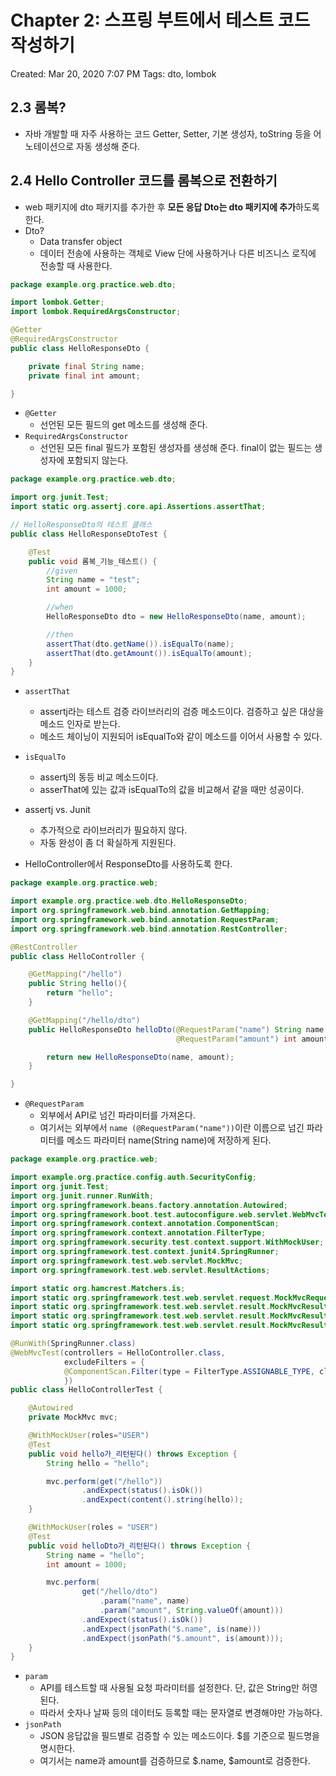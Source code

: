 # Chapter 2: 스프링 부트에서 테스트 코드 작성하기

Created: Mar 20, 2020 7:07 PM
Tags: dto, lombok

## 2.3 롬복?

- 자바 개발할 때 자주 사용하는 코드 Getter, Setter, 기본 생성자, toString 등을 어노테이션으로 자동 생성해 준다.

## 2.4 Hello Controller 코드를 롬복으로 전환하기

- web 패키지에 dto 패키지를 추가한 후 **모든 응답 Dto는 dto 패키지에 추가**하도록 한다.
- Dto?
    - Data transfer object
    - 데이터 전송에 사용하는 객체로 View 단에 사용하거나 다른 비즈니스 로직에 전송할 때 사용한다.

```java
package example.org.practice.web.dto;

import lombok.Getter;
import lombok.RequiredArgsConstructor;

@Getter
@RequiredArgsConstructor
public class HelloResponseDto {

    private final String name;
    private final int amount;

}
```

- `@Getter`
    - 선언된 모든 필드의 get 메소드를 생성해 준다.
- `RequiredArgsConstructor`
    - 선언된 모든 final 필드가 포함된 생성자를 생성해 준다. final이 없는 필드는 생성자에 포함되지 않는다.

```java
package example.org.practice.web.dto;

import org.junit.Test;
import static org.assertj.core.api.Assertions.assertThat;

// HelloResponseDto의 테스트 클래스
public class HelloResponseDtoTest {

    @Test
    public void 롬복_기능_테스트() {
        //given
        String name = "test";
        int amount = 1000;

        //when
        HelloResponseDto dto = new HelloResponseDto(name, amount);

        //then
        assertThat(dto.getName()).isEqualTo(name);
        assertThat(dto.getAmount()).isEqualTo(amount);
    }
}
```

- `assertThat`
    - assertj라는 테스트 검증 라이브러리의 검증 메소드이다. 검증하고 싶은 대상을 메소드 인자로 받는다.
    - 메소드 체이닝이 지원되어 isEqualTo와 같이 메소드를 이어서 사용할 수 있다.
- `isEqualTo`
    - assertj의 동등 비교 메소드이다.
    - asserThat에 있는 값과 isEqualTo의 값을 비교해서 같을 때만 성공이다.
- assertj vs. Junit
    - 추가적으로 라이브러리가 필요하지 않다.
    - 자동 완성이 좀 더 확실하게 지원된다.

- HelloController에서 ResponseDto를 사용하도록 한다.

```java
package example.org.practice.web;

import example.org.practice.web.dto.HelloResponseDto;
import org.springframework.web.bind.annotation.GetMapping;
import org.springframework.web.bind.annotation.RequestParam;
import org.springframework.web.bind.annotation.RestController;

@RestController
public class HelloController {

    @GetMapping("/hello")
    public String hello(){
        return "hello";
    }

    @GetMapping("/hello/dto")
    public HelloResponseDto helloDto(@RequestParam("name") String name,
                                     @RequestParam("amount") int amount) {

        return new HelloResponseDto(name, amount);
    }

}
```

- `@RequestParam`
    - 외부에서 API로 넘긴 파라미터를 가져온다.
    - 여기서는 외부에서 `name (@RequestParam("name"))`이란 이름으로 넘긴 파라미터를 메소드 파라미터 name(String name)에 저장하게 된다.

```java
package example.org.practice.web;

import example.org.practice.config.auth.SecurityConfig;
import org.junit.Test;
import org.junit.runner.RunWith;
import org.springframework.beans.factory.annotation.Autowired;
import org.springframework.boot.test.autoconfigure.web.servlet.WebMvcTest;
import org.springframework.context.annotation.ComponentScan;
import org.springframework.context.annotation.FilterType;
import org.springframework.security.test.context.support.WithMockUser;
import org.springframework.test.context.junit4.SpringRunner;
import org.springframework.test.web.servlet.MockMvc;
import org.springframework.test.web.servlet.ResultActions;

import static org.hamcrest.Matchers.is;
import static org.springframework.test.web.servlet.request.MockMvcRequestBuilders.get;
import static org.springframework.test.web.servlet.result.MockMvcResultMatchers.content;
import static org.springframework.test.web.servlet.result.MockMvcResultMatchers.jsonPath;
import static org.springframework.test.web.servlet.result.MockMvcResultMatchers.status;

@RunWith(SpringRunner.class)
@WebMvcTest(controllers = HelloController.class,
            excludeFilters = {
            @ComponentScan.Filter(type = FilterType.ASSIGNABLE_TYPE, classes = SecurityConfig.class)
            })
public class HelloControllerTest {

    @Autowired
    private MockMvc mvc;

    @WithMockUser(roles="USER")
    @Test
    public void hello가_리턴된다() throws Exception {
        String hello = "hello";

        mvc.perform(get("/hello"))
                .andExpect(status().isOk())
                .andExpect(content().string(hello));
    }

    @WithMockUser(roles = "USER")
    @Test
    public void helloDto가_리턴된다() throws Exception {
        String name = "hello";
        int amount = 1000;

        mvc.perform(
                get("/hello/dto")
                    .param("name", name)
                    .param("amount", String.valueOf(amount)))
                .andExpect(status().isOk())
                .andExpect(jsonPath("$.name", is(name)))
                .andExpect(jsonPath("$.amount", is(amount)));
    }
}
```

- `param`
    - API를 테스트할 때 사용될 요청 파라미터를 설정한다. 단, 값은 String만 허영된다.
    - 따라서 숫자나 날짜 등의 데이터도 등록할 때는 문자열로 변경해야만 가능하다.
- `jsonPath`
    - JSON 응답값을 필드별로 검증할 수 있는 메소드이다. $를 기준으로 필드명을 명시한다.
    - 여기서는 name과 amount를 검증하므로 $.name, $amount로 검증한다.